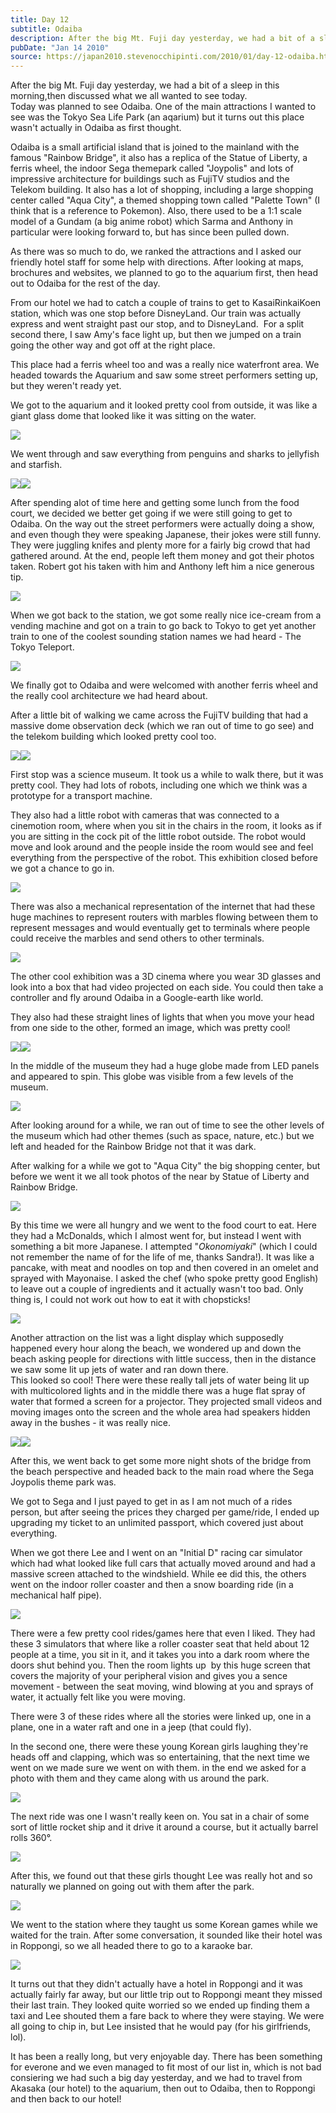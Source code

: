 ```yaml
---
title: Day 12
subtitle: Odaiba
description: After the big Mt. Fuji day yesterday, we had a bit of a sleep in this morning,then discussed what we all wanted to see today.  Today was pla...
pubDate: "Jan 14 2010"
source: https://japan2010.stevenocchipinti.com/2010/01/day-12-odaiba.html
---
```


After the big Mt. Fuji day yesterday, we had a bit of a sleep in this morning,then discussed what we all wanted to see today.  
Today was planned to see Odaiba. One of the main attractions I wanted to see was the Tokyo Sea Life Park (an aqarium) but it turns out this place wasn't actually in Odaiba as first thought.

Odaiba is a small artificial island that is joined to the mainland with the famous "Rainbow Bridge", it also has a replica of the Statue of Liberty, a ferris wheel, the indoor Sega themepark called "Joypolis" and lots of impressive architecture for buildings such as FujiTV studios and the Telekom building. It also has a lot of shopping, including a large shopping center called "Aqua City", a themed shopping town called "Palette Town" (I think that is a reference to Pokemon). Also, there used to be a 1:1 scale model of a Gundam (a big anime robot) which Sarma and Anthony in particular were looking forward to, but has since been pulled down.

As there was so much to do, we ranked the attractions and I asked our friendly hotel staff for some help with directions. After looking at maps, brochures and websites, we planned to go to the aquarium first, then head out to Odaiba for the rest of the day.

From our hotel we had to catch a couple of trains to get to KasaiRinkaiKoen  station, which was one stop before DisneyLand. Our train was actually express and went straight past our stop, and to DisneyLand.  For a split second there, I saw Amy's face light up, but then we jumped on a train going the other way and got off at the right place.

This place had a ferris wheel too and was a really nice waterfront area. We headed towards the Aquarium and saw some street performers setting up, but they weren't ready yet.

We got to the aquarium and it looked pretty cool from outside, it was like a giant glass dome that looked like it was sitting on the water.

[![](https://3.bp.blogspot.com/_l2YQkMP1pOU/S07Ccn0IpYI/AAAAAAAAAZA/-3bUJvPa_3Q/s320/DSC_0001.JPG)](https://3.bp.blogspot.com/_l2YQkMP1pOU/S07Ccn0IpYI/AAAAAAAAAZA/-3bUJvPa_3Q/s1600-h/DSC_0001.JPG)

We went through and saw everything from penguins and sharks to jellyfish and starfish.

[![](https://3.bp.blogspot.com/_l2YQkMP1pOU/S07CkXxxu0I/AAAAAAAAAZI/uf1TN7Vd-Ak/s320/DSC_0085.JPG)](https://3.bp.blogspot.com/_l2YQkMP1pOU/S07CkXxxu0I/AAAAAAAAAZI/uf1TN7Vd-Ak/s1600-h/DSC_0085.JPG)[![](https://4.bp.blogspot.com/_l2YQkMP1pOU/S07CpxoknXI/AAAAAAAAAZQ/FaiYQi6u9S4/s320/DSC_0144.JPG)](https://4.bp.blogspot.com/_l2YQkMP1pOU/S07CpxoknXI/AAAAAAAAAZQ/FaiYQi6u9S4/s1600-h/DSC_0144.JPG)

After spending alot of time here and getting some lunch from the food court, we decided we better get going if we were still going to get to Odaiba. On the way out the street performers were actually doing a show, and even though they were speaking Japanese, their jokes were still funny. They were juggling knifes and plenty more for a fairly big crowd that had gathered around. At the end, people left them money and got their photos taken. Robert got his taken with him and Anthony left him a nice generous tip.

[![](https://4.bp.blogspot.com/_l2YQkMP1pOU/S07C0nQBrqI/AAAAAAAAAZY/X425Cq5yvMc/s320/DSC_0189.JPG)](https://4.bp.blogspot.com/_l2YQkMP1pOU/S07C0nQBrqI/AAAAAAAAAZY/X425Cq5yvMc/s1600-h/DSC_0189.JPG)

When we got back to the station, we got some really nice ice-cream from a vending machine and got on a train to go back to Tokyo to get yet another train to one of the coolest sounding station names we had heard - The Tokyo Teleport.

[![](https://1.bp.blogspot.com/_l2YQkMP1pOU/S07C8NnEc9I/AAAAAAAAAZg/62fc19ap2zU/s320/DSC_0199.JPG)](https://1.bp.blogspot.com/_l2YQkMP1pOU/S07C8NnEc9I/AAAAAAAAAZg/62fc19ap2zU/s1600-h/DSC_0199.JPG)

We finally got to Odaiba and were welcomed with another ferris wheel and the really cool architecture we had heard about.

After a little bit of walking we came across the FujiTV building that had a massive dome observation deck (which we ran out of time to go see) and the telekom building which looked pretty cool too.

[![](https://4.bp.blogspot.com/_l2YQkMP1pOU/S07DHC1TwVI/AAAAAAAAAZo/9vieJwvq4O0/s320/DSC_0212.JPG)](https://4.bp.blogspot.com/_l2YQkMP1pOU/S07DHC1TwVI/AAAAAAAAAZo/9vieJwvq4O0/s1600-h/DSC_0212.JPG)[![](https://1.bp.blogspot.com/_l2YQkMP1pOU/S07DMx-VBaI/AAAAAAAAAZw/C4zWEO25btc/s320/DSC_0221.JPG)](https://1.bp.blogspot.com/_l2YQkMP1pOU/S07DMx-VBaI/AAAAAAAAAZw/C4zWEO25btc/s1600-h/DSC_0221.JPG)

First stop was a science museum. It took us a while to walk there, but it was pretty cool. They had lots of robots, including one which we think was a prototype for a transport machine.

They also had a little robot with cameras that was connected to a cinemotion room, where when you sit in the chairs in the room, it looks as if you are sitting in the cock pit of the little robot outside. The robot would move and look around and the people inside the room would see and feel everything from the perspective of the robot. This exhibition closed before we got a chance to go in.

[![](https://3.bp.blogspot.com/_l2YQkMP1pOU/S07DVknsb9I/AAAAAAAAAZ4/Hfvwdi1G_fo/s320/DSC_0234.JPG)](https://3.bp.blogspot.com/_l2YQkMP1pOU/S07DVknsb9I/AAAAAAAAAZ4/Hfvwdi1G_fo/s1600-h/DSC_0234.JPG)

There was also a mechanical representation of the internet that had these huge machines to represent routers with marbles flowing between them to represent messages and would eventually get to terminals where people could receive the marbles and send others to other terminals.

[![](https://3.bp.blogspot.com/_l2YQkMP1pOU/S07Dd5__kLI/AAAAAAAAAaA/nkEOBkZkXhs/s320/DSC_0232.JPG)](https://3.bp.blogspot.com/_l2YQkMP1pOU/S07Dd5__kLI/AAAAAAAAAaA/nkEOBkZkXhs/s1600-h/DSC_0232.JPG)

The other cool exhibition was a 3D cinema where you wear 3D glasses and look into a box that had video projected on each side. You could then take a controller and fly around Odaiba in a Google-earth like world.

They also had these straight lines of lights that when you move your head from one side to the other, formed an image, which was pretty cool!

[![](https://2.bp.blogspot.com/_l2YQkMP1pOU/S07Dkv3P_UI/AAAAAAAAAaI/W_PgdgMfVM4/s320/DSC_0242.JPG)](https://2.bp.blogspot.com/_l2YQkMP1pOU/S07Dkv3P_UI/AAAAAAAAAaI/W_PgdgMfVM4/s1600-h/DSC_0242.JPG)[![](https://2.bp.blogspot.com/_l2YQkMP1pOU/S07DqcowraI/AAAAAAAAAaQ/qGN0bdTa-WI/s320/DSC_0243.JPG)](https://2.bp.blogspot.com/_l2YQkMP1pOU/S07DqcowraI/AAAAAAAAAaQ/qGN0bdTa-WI/s1600-h/DSC_0243.JPG)

In the middle of the museum they had a huge globe made from LED panels and appeared to spin. This globe was visible from a few levels of the museum.

[![](https://3.bp.blogspot.com/_l2YQkMP1pOU/S07DycUVo7I/AAAAAAAAAaY/ZC5iiUKiAbE/s320/DSC_0253.JPG)](https://3.bp.blogspot.com/_l2YQkMP1pOU/S07DycUVo7I/AAAAAAAAAaY/ZC5iiUKiAbE/s1600-h/DSC_0253.JPG)

After looking around for a while, we ran out of time to see the other levels of the museum which had other themes (such as space, nature, etc.) but we left and headed for the Rainbow Bridge not that it was dark.

After walking for a while we got to "Aqua City" the big shopping center, but before we went it we all took photos of the near by Statue of Liberty and Rainbow Bridge.

[![](https://3.bp.blogspot.com/_l2YQkMP1pOU/S07D5suUIHI/AAAAAAAAAag/Cfu2XwlGGLc/s320/DSC_0271.JPG)](https://3.bp.blogspot.com/_l2YQkMP1pOU/S07D5suUIHI/AAAAAAAAAag/Cfu2XwlGGLc/s1600-h/DSC_0271.JPG)

By this time we were all hungry and we went to the food court to eat. Here they had a McDonalds, which I almost went for, but instead I went with something a bit more Japanese. I attempted "_Okonomiyaki_" (which I could not remember the name of for the life of me, thanks Sandra!). It was like a pancake, with meat and noodles on top and then covered in an omelet and sprayed with Mayonaise. I asked the chef (who spoke pretty good English) to leave out a couple of ingredients and it actually wasn't too bad. Only thing is, I could not work out how to eat it with chopsticks!

[![](https://1.bp.blogspot.com/_l2YQkMP1pOU/S07ECRXDodI/AAAAAAAAAao/p2Ykwcn2ypU/s320/DSC_0282.JPG)](https://1.bp.blogspot.com/_l2YQkMP1pOU/S07ECRXDodI/AAAAAAAAAao/p2Ykwcn2ypU/s1600-h/DSC_0282.JPG)

Another attraction on the list was a light display which supposedly happened every hour along the beach, we wondered up and down the beach asking people for directions with little success, then in the distance we saw some lit up jets of water and ran down there.  
This looked so cool! There were these really tall jets of water being lit up with multicolored lights and in the middle there was a huge flat spray of water that formed a screen for a projector. They projected small videos and moving images onto the screen and the whole area had speakers hidden away in the bushes - it was really nice.

[![](https://2.bp.blogspot.com/_l2YQkMP1pOU/S07ELKPh3dI/AAAAAAAAAaw/Fd0yRaOP_ls/s320/DSC_0307.JPG)](https://2.bp.blogspot.com/_l2YQkMP1pOU/S07ELKPh3dI/AAAAAAAAAaw/Fd0yRaOP_ls/s1600-h/DSC_0307.JPG)[![](https://2.bp.blogspot.com/_l2YQkMP1pOU/S07ESLdBZ2I/AAAAAAAAAa4/itr5VtDHVkM/s320/DSC_0308.JPG)](https://2.bp.blogspot.com/_l2YQkMP1pOU/S07ESLdBZ2I/AAAAAAAAAa4/itr5VtDHVkM/s1600-h/DSC_0308.JPG)

After this, we went back to get some more night shots of the bridge from the beach perspective and headed back to the main road where the Sega Joypolis theme park was.

We got to Sega and I just payed to get in as I am not much of a rides person, but after seeing the prices they charged per game/ride, I ended up upgrading my ticket to an unlimited passport, which covered just about everything.

When we got there Lee and I went on an "Initial D" racing car simulator which had what looked like full cars that actually moved around and had a massive screen attached to the windshield. While ee did this, the others went on the indoor roller coaster and then a snow boarding ride (in a mechanical half pipe).

[![](https://3.bp.blogspot.com/_l2YQkMP1pOU/S07EZFz-SEI/AAAAAAAAAbA/DRMTVdMefd4/s320/DSC_0349.JPG)](https://3.bp.blogspot.com/_l2YQkMP1pOU/S07EZFz-SEI/AAAAAAAAAbA/DRMTVdMefd4/s1600-h/DSC_0349.JPG)

There were a few pretty cool rides/games here that even I liked. They had these 3 simulators that where like a roller coaster seat that held about 12 people at a time, you sit in it, and it takes you into a dark room where the doors shut behind you. Then the room lights up  by this huge screen that covers the majority of your peripheral vision and gives you a sence movement - between the seat moving, wind blowing at you and sprays of water, it actually felt like you were moving.

There were 3 of these rides where all the stories were linked up, one in a plane, one in a water raft and one in a jeep (that could fly).

In the second one, there were these young Korean girls laughing they're heads off and clapping, which was so entertaining, that the next time we went on we made sure we went on with them. in the end we asked for a photo with them and they came along with us around the park.

[![](https://4.bp.blogspot.com/_l2YQkMP1pOU/S07EiR9SgOI/AAAAAAAAAbI/04RtrVJpCGs/s320/DSC_0362.JPG)](https://4.bp.blogspot.com/_l2YQkMP1pOU/S07EiR9SgOI/AAAAAAAAAbI/04RtrVJpCGs/s1600-h/DSC_0362.JPG)

The next ride was one I wasn't really keen on. You sat in a chair of some sort of little rocket ship and it drive it around a course, but it actually barrel rolls 360°.

[![](https://2.bp.blogspot.com/_l2YQkMP1pOU/S07EtyIK7vI/AAAAAAAAAbQ/BaZGnX1R_a8/s320/DSC_0370.JPG)](https://2.bp.blogspot.com/_l2YQkMP1pOU/S07EtyIK7vI/AAAAAAAAAbQ/BaZGnX1R_a8/s1600-h/DSC_0370.JPG)

After this, we found out that these girls thought Lee was really hot and so naturally we planned on going out with them after the park.

[![](https://4.bp.blogspot.com/_l2YQkMP1pOU/S07E3LlfHyI/AAAAAAAAAbY/giLMtZ5JzQc/s320/DSC_0388.JPG)](https://4.bp.blogspot.com/_l2YQkMP1pOU/S07E3LlfHyI/AAAAAAAAAbY/giLMtZ5JzQc/s1600-h/DSC_0388.JPG)

We went to the station where they taught us some Korean games while we waited for the train. After some conversation, it sounded like their hotel was in Roppongi, so we all headed there to go to a karaoke bar.

[![](https://2.bp.blogspot.com/_l2YQkMP1pOU/S07E_DhhkWI/AAAAAAAAAbg/lyDaldglEsg/s320/DSC_0394.JPG)](https://2.bp.blogspot.com/_l2YQkMP1pOU/S07E_DhhkWI/AAAAAAAAAbg/lyDaldglEsg/s1600-h/DSC_0394.JPG)

It turns out that they didn't actually have a hotel in Roppongi and it was actually fairly far away, but our little trip out to Roppongi meant they missed their last train. They looked quite worried so we ended up finding them a taxi and Lee shouted them a fare back to where they were staying. We were all going to chip in, but Lee insisted that he would pay (for his girlfriends, lol).

It has been a really long, but very enjoyable day. There has been something for everone and we even managed to fit most of our list in, which is not bad consiering we had such a big day yesterday, and we had to travel from Akasaka (our hotel) to the aquarium, then out to Odaiba, then to Roppongi and then back to our hotel!
